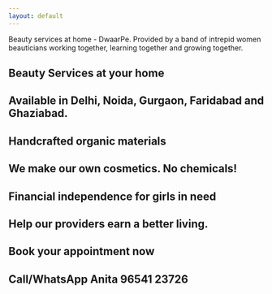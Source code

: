 ```yaml
---
layout: default
---
```


Beauty services at home - DwaarPe. Provided by a band of intrepid women beauticians working together, learning together and growing together.

<div class="cover-banner"
style="background-image: url(/assets/IMG_1493.JPG);">
<h2> Beauty Services at your home </h2>
<h2>Available in Delhi, Noida, Gurgaon, Faridabad and Ghaziabad.</h2>
</div>

<div class="cover-banner"
style="background-image: url(/assets/color-scheme.jpg);">
<h2>Handcrafted organic materials</h2>
<h2>We make our own cosmetics. No chemicals!</h2>
</div>

<div class="cover-banner"
style="background-image: url(/assets/anya-waxing-landscape.jpg);">
<h2>Financial independence for girls in need</h2>
<h2>Help our providers earn a better living.</h2>
</div>

<div class="cover-banner"
style="background-image: url(/assets/IMG_1496.JPG);">
<h2>Book your appointment now</h2>
<h2>Call/WhatsApp Anita 96541 23726</h2>
</div>
